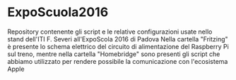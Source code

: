 # ExpoScuola2016
Repository contenente gli script e le relative configurazioni usate nello stand dell'ITI F. Severi all'ExpoScola 2016 di Padova
Nella cartella "Fritzing" è presente lo schema elettrico del circuito di
alimentazione del Raspberry Pi sul treno, mentre nella cartella "Homebridge"
sono presenti gli script che abbiamo utilizzato per rendere possibile la
comunicazione con l'ecosistema Apple
